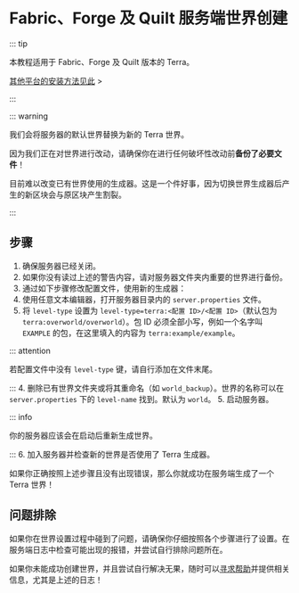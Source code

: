 # Fabric、Forge 及 Quilt 服务端世界创建

::: tip

本教程适用于 Fabric、Forge 及 Quilt 版本的 Terra。

[其他平台的安装方法见此](getting-started.md) >

:::

::: warning

我们会将服务器的默认世界替换为新的 Terra 世界。

因为我们正在对世界进行改动，请确保你在进行任何破坏性改动前**备份了必要文件**！

目前难以改变已有世界使用的生成器。这是一个件好事，因为切换世界生成器后产生的新区块会与原区块产生割裂。

:::

## 步骤

1. 确保服务器已经关闭。
2. 如果你没有读过上述的警告内容，请对服务器文件夹内重要的世界进行备份。
3. 通过如下步骤修改配置文件，使用新的生成器：
  1. 使用任意文本编辑器，打开服务器目录内的 `server.properties` 文件。
  2. 将 `level-type` 设置为 `level-type=terra:<配置 ID>/<配置 ID>`（默认包为 `terra:overworld/overworld`）。包 ID 必须全部小写，例如一个名字叫 `EXAMPLE` 的包，在这里填入的内容为 `terra:example/example`。

  ::: attention

  若配置文件中没有 `level-type` 键，请自行添加在文件末尾。

  :::
4. 删除已有世界文件夹或将其重命名（如 `world_backup`）。世界的名称可以在 `server.properties` 下的 `level-name` 找到。默认为 `world`。
5. 启动服务器。

::: info

你的服务器应该会在启动后重新生成世界。

:::
6. 加入服务器并检查新的世界是否使用了 Terra 生成器。

如果你正确按照上述步骤且没有出现错误，那么你就成功在服务端生成了一个 Terra 世界！

## 问题排除

如果你在世界设置过程中碰到了问题，请确保你仔细按照各个步骤进行了设置。在服务端日志中检查可能出现的报错，并尝试自行排除问题所在。

如果你未能成功创建世界，并且尝试自行解决无果，随时可以[寻求帮助](contact-and-support.md)并提供相关信息，尤其是上述的日志！